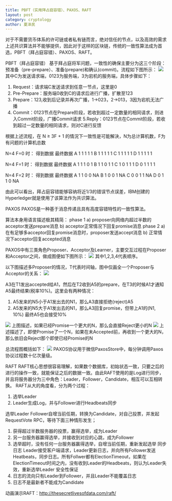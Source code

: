 ```yaml
---
title: PBFT（实用拜占庭容错）、PAXOS、RAFT
layout: post
category: cryptology
author: 夏泽民
---
```

<!-- more -->
对于不需要货币体系的许可链或者私有链而言，绝对信任的节点，以及高效的需求上述共识算法并不能够提供，因此对于这样的区块链，传统的一致性算法成为首选，PBFT（拜占庭容错）、PAXOS、RAFT。

PBFT（拜占庭容错）
基于拜占庭将军问题，一致性的确保主要分为这三个阶段：预准备（pre-prepare）、准备(prepare)和确认(commit)。流程如下图所示：
<img src="{{site.url}}{{site.baseurl}}/img/pbft.png"/>
其中C为发送请求端，0123为服务端，3为宕机的服务端，具体步骤如下：
1. Request：请求端C发送请求到任意一节点，这里是0
2. Pre-Prepare：服务端0收到C的请求后进行广播，扩散至123
3. Prepare：123,收到后记录并再次广播，1->023，2->013，3因为宕机无法广播
4. Commit：0123节点在Prepare阶段，若收到超过一定数量的相同请求，则进入Commit阶段，广播Commit请求
5.Reply：0123节点在Commit阶段，若收到超过一定数量的相同请求，则对C进行反馈

根据上述流程，在 N ≥ 3F + 1 的情況下一致性是可能解決，N为总计算机数，F为有问题的计算机总数

N=4 F=0 时：
 	得到数据	最终数据
A	1 1 1 1	1
B	1 1 1 1	1
C	1 1 1 1	1
D	1 1 1 1	1

N=4 F=1 时：
 	得到数据	最终数据
A	1 1 1 0	1
B	1 1 0 1	1
C	1 0 1 1	1
D	0 1 1 1	1

N=4 F=2 时：
 	得到数据	最终数据
A	1 1 0 0	NA
B	1 0 0 1	NA
C	0 0 1 1	NA
D	0 1 1 0	NA

由此可以看出，拜占庭容错能够容纳将近1/3的错误节点误差，IBM创建的Hyperledger就是使用了该算法作为共识算法。

PAXOS
PAXOS是一种基于消息传递且具有高度容错特性的一致性算法。

算法本身用语言描述极其精简：
phase 1
a) proposer向网络内超过半数的acceptor发送prepare消息
b) acceptor正常情况下回复promise消息
phase 2
a) 在有足够多acceptor回复promise消息时，proposer发送accept消息
b) 正常情况下acceptor回复accepted消息

PAXOS中有三类角色Proposer、Acceptor及Learner，主要交互过程在Proposer和Acceptor之间，做成图便如下图所示：
	<img src="{{site.url}}{{site.baseurl}}/img/paxos.png"/>
其中1,2,3,4代表顺序。

以下图描述多Proposer的情况，T代表时间轴，图中仅画全一个Proposer与Acceptor的关系：
	<img src="{{site.url}}{{site.baseurl}}/img/Proposer.png"/>

A3在T1发出accepted给A1，然后在T2收到A5的prepare，在T3的时候A1才通知A5最终结果(税率10%)。这里会有两种情况：
1. A5发来的N5小于A1发出去的N1，那么A3直接拒绝(reject)A5
2. A5发来的N5大于A1发出去的N1，那么A3回复promise，但带上A1的(N1, 10%)
最终A5也会接受10%
<img src="{{site.url}}{{site.baseurl}}/img/promise.png"/>
上图描述，如果已经Promise一个更大的N，那么会直接Reject更小的N
	<img src="{{site.url}}{{site.baseurl}}/img/Accepted.png"/>
上述描述了，即使Promise了一个N，如果在未Accepted前，再收到一个更大的N，那么依旧会Reject那个即使已经Promise的N

总流程图概括如下：
	<img src="{{site.url}}{{site.baseurl}}/img/PaxosStore.png"/>
PAXOS协议用于微信PaxosStore中，每分钟调用Paxos协议过程数十亿次量级。

RAFT
RAFT核心思想很容易理解，如果数个数据库，初始状态一致，只要之后的进行的操作一致，就能保证之后的数据一致。由此RAFT使用的是Log进行同步，并且将服务器分为三中角色：Leader，Follower，Candidate，相互可以互相转换。
RAFT从大的角度看，分为两个过程：
1. 选举Leader
2. Leader生成Log，并与Follower进行Headbeats同步

选举Leader
Follower自增当前任期，转换为Candidate，对自己投票，并发起RequestVote RPC，等待下面三种情形发生；

1. 获得超过半数服务器的投票，赢得选举，成为Leader
2. 另一台服务器赢得选举，并接收到对应的心跳，成为Follower
3. 选举超时，没有任何一台服务器赢得选举，自增当前任期，重新发起选举
同步日志
Leader接受客户端请求，Leader更新日志，并向所有Follower发送Heatbeats，同步日志。所有Follwer都有ElectionTimeout，如果在ElectionTimeout时间之内，没有收到Leader的Headbeats，则认为Leader失效，重新选举Leader
安全性保证
1. 日志的流向只有Leader到Follower，并且Leader不能覆盖日志
2. 日志不是最新者不能成为Candidate

动画演示RAFT：http://thesecretlivesofdata.com/raft/

